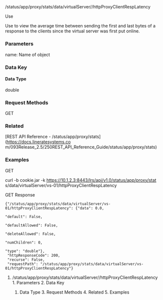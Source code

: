 ##
/status/app/proxy/stats/data/virtualServer/<name>/httpProxyClientRespLatency

Use

Use to view the average time between sending the first and last bytes of a
response to the clients since the virtual server was first put online.

### Parameters

name: Name of object

### Data Key

#### Data Type

double

### Request Methods

GET

### Related

[REST API Reference - /status/app/proxy/stats](https://docs.lineratesystems.co
m/093Release_2.5/250REST_API_Reference_Guide/status/app/proxy/stats)

### Examples

GET

curl -b cookie.jar -k https://10.1.2.3:8443/lrs/api/v1.0/status/app/proxy/stat
s/data/virtualServer/vs-01/httpProxyClientRespLatency

GET Response

    
    
    {"/status/app/proxy/stats/data/virtualServer/vs-01/httpProxyClientRespLatency": {"data": 0.0,
                                                                                   "default": False,
                                                                                   "defaultAllowed": False,
                                                                                   "deleteAllowed": False,
                                                                                   "numChildren": 0,
                                                                                   "type": "double"},
     "httpResponseCode": 200,
     "recurse": False,
     "requestPath": "/status/app/proxy/stats/data/virtualServer/vs-01/httpProxyClientRespLatency"}
    

  1. /status/app/proxy/stats/data/virtualServer/<name>/httpProxyClientRespLatency
    1. Parameters
    2. Data Key
      1. Data Type
    3. Request Methods
    4. Related
    5. Examples

